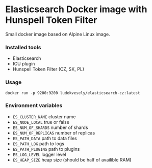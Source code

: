 # Elasticsearch Docker image with Hunspell Token Filter

Small docker image based on Alpine Linux image.

### Installed tools

- Elasticsearch
- ICU plugin
- Hunspell Token Filter (CZ, SK, PL)

### Usage

```
docker run -p 9200:9200 ludekvesely/elasticsearch-cz:latest
```

### Environment variables

- `ES_CLUSTER_NAME` cluster name
- `ES_NODE_LOCAL` true or false
- `ES_NUM_OF_SHARDS` number of shards
- `ES_NUM_OF_REPLICAS` number of replicas
- `ES_PATH_DATA` path to data files
- `ES_PATH_LOG` path to logs
- `ES_PATH_PLUGINS` path to plugins
- `ES_LOG_LEVEL` logger level
- `ES_HEAP_SIZE` heap size (should be half of availible RAM)

